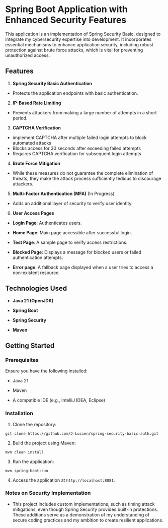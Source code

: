 # Spring Boot Application with Enhanced Security Features

This application is an implementation of Spring Security Basic, designed to integrate my cybersecurity expertise into development. It incorporates essential mechanisms to enhance application security, including robust protection against brute force attacks, which is vital for preventing unauthorized access.

## Features

1. **Spring Security Basic Authentication**
  
  - Protects the application endpoints with basic authentication.
2. **IP-Based Rate Limiting**
  
  - Prevents attackers from making a large number of attempts in a short period.
3. **CAPTCHA Verification**
  
  - implement CAPTCHA after multiple failed login attempts to block automated attacks
  - Blocks access for 30 seconds after exceeding failed attempts
  - Requires CAPTCHA verification for subsequent login attempts
4. **Brute Force Mitigation**
  
  - While these measures do not guarantee the complete elimination of threats, they make the attack process sufficiently tedious to discourage attackers.
5. **Multi-Factor Authentication (MFA)** (In Progress)
  
  - Adds an additional layer of security to verify user identity.
6. **User Access Pages**
  
  - **Login Page**: Authenticates users.
    
  - **Home Page**: Main page accessible after successful login.
    
  - **Test Page**: A sample page to verify access restrictions.
    
  - **Blocked Page**: Displays a message for blocked users or failed authentication attempts.
  - **Error page**: A fallback page displayed when a user tries to access a non-existent resource.
    

## Technologies Used

- **Java 21 (OpenJDK)**
  
- **Spring Boot**
  
- **Spring Security**
  
- **Maven**
  

## Getting Started

### Prerequisites

Ensure you have the following installed:

- Java 21
  
- Maven
  
- A compatible IDE (e.g., IntelliJ IDEA, Eclipse)
  

### Installation

1. Clone the repository:
  
  ```
  git clone https://github.com/J-Lucien/spring-security-basic-auth.git
  ```
  
2. Build the project using Maven:
  
  ```
  mvn clean install
  ```
  
3. Run the application:
  
  ```
  mvn spring-boot:run
  ```
  
4. Access the application at `http://localhost:8081`.

### Notes on Security Implementation

- This project includes custom implementations, such as timing attack mitigations, even though Spring Security provides built-in protections. These additions serve as a demonstration of my understanding of secure coding practices and my ambition to create resilient applications.